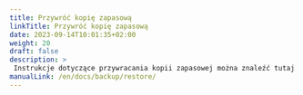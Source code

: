 ```yaml
---
title: Przywróć kopię zapasową
linkTitle: Przywróć kopię zapasową
date: 2023-09-14T10:01:35+02:00
weight: 20
draft: false
description: >
 Instrukcje dotyczące przywracania kopii zapasowej można znaleźć tutaj
manualLink: /en/docs/backup/restore/
---
```

<script>
  window.location.href = "/en/docs/backup/restore/";
</script>
